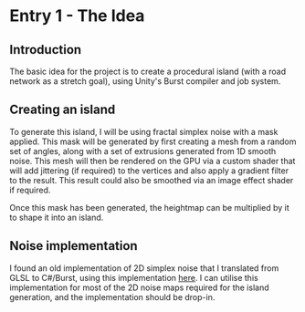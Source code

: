 # Entry 1 - The Idea
## Introduction
The basic idea for the project is to create a procedural island (with a road network as a stretch goal), using Unity's Burst compiler and job system.

## Creating an island
To generate this island, I will be using fractal simplex noise with a mask applied.
This mask will be generated by first creating a mesh from a random set of angles, along with a set of extrusions generated from 1D smooth noise.
This mesh will then be rendered on the GPU via a custom shader that will add jittering (if required) to the vertices
and also apply a gradient filter to the result. This result could also be smoothed via an image effect shader if required.

Once this mask has been generated, the heightmap can be multiplied by it to shape it into an island.

## Noise implementation
I found an old implementation of 2D simplex noise that I translated from GLSL to C#/Burst,
using this implementation [here](https://github.com/ashima/webgl-noise/blob/master/src/noise3D.glsl).
I can utilise this implementation for most of the 2D noise maps required for the island generation, and the implementation should be drop-in.
